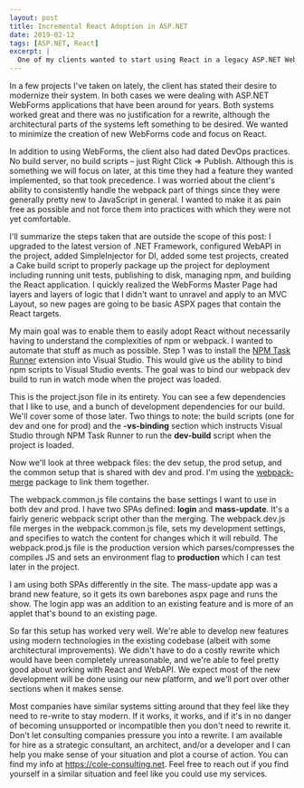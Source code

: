 ```yaml
---
layout: post
title: Incremental React Adoption in ASP.NET
date: 2019-02-12
tags: [ASP.NET, React]
excerpt: |
  One of my clients wanted to start using React in a legacy ASP.NET WebForms application. Here's how we did it.
---
```

<p>
In a few projects I've taken on lately, the client has stated their desire to modernize their system. In both cases we were dealing with ASP.NET WebForms applications that have been around for years. Both systems worked great and there was no justification for a rewrite, although the architectural parts of the systems left something to be desired. We wanted to minimize the creation of new WebForms code and focus on React.
</p>
<p>
In addition to using WebForms, the client also had dated DevOps practices. No build server, no build scripts – just Right Click => Publish. Although this is something we will focus on later, at this time they had a feature they wanted implemented, so that took precedence. I was worried about the client's ability to consistently handle the webpack part of things since they were generally pretty new to JavaScript in general. I wanted to make it as pain free as possible and not force them into practices with which they were not yet comfortable.
</p>
<p>
I'll summarize the steps taken that are outside the scope of this post: I upgraded to the latest version of .NET Framework, configured WebAPI in the project, added SimpleInjector for DI, added some test projects, created a Cake build script to properly package up the project for deployment including running unit tests, publishing to disk, managing npm, and building the React application. I quickly realized the WebForms Master Page had layers and layers of logic that I didn't want to unravel and apply to an MVC Layout, so new pages are going to be basic ASPX pages that contain the React targets. 
</p>
<p>
My main goal was to enable them to easily adopt React without necessarily having to understand the complexities of npm or webpack. I wanted to automate that stuff as much as possible. Step 1 was to install the <a href="https://marketplace.visualstudio.com/items?itemName=MadsKristensen.NPMTaskRunner">NPM Task Runner</a> extension into Visual Studio. This would give us the ability to bind npm scripts to Visual Studio events. The goal was to bind our webpack dev build to run in watch mode when the project was loaded.
</p>
<script src="https://gist.github.com/mikecole/267ef5c5b04accb41b3b071e2128faa0.js"></script>
<p>
This is the project.json file in its entirety. You can see a few dependencies that I like to use, and a bunch of development dependencies for our build. We'll cover some of those later. Two things to note: the build scripts (one for dev and one for prod) and the <strong>-vs-binding</strong> section which instructs Visual Studio through NPM Task Runner to run the <strong>dev-build</strong> script when the project is loaded.
</p>
<p>
Now we'll look at three webpack files: the dev setup, the prod setup, and the common setup that is shared with dev and prod. I'm using the <a href="https://www.npmjs.com/package/webpack-merge">webpack-merge</a> package to link them together.
</p>
<script src="https://gist.github.com/mikecole/21a7df01287a960bebde9b6f2f7f5be0.js"></script>
<p>
The webpack.common.js file contains the base settings I want to use in both dev and prod. I have two SPAs defined: <strong>login</strong> and <strong>mass-update</strong>. It's a fairly generic webpack script other than the merging. The webpack.dev.js file merges in the webpack.common.js file, sets my development settings, and specifies to watch the content for changes which it will rebuild. The webpack.prod.js file is the production version which parses/compresses the compiles JS and sets an environment flag to <strong>production</strong> which I can test later in the project.
</p>
<p>
I am using both SPAs differently in the site. The mass-update app was a brand new feature, so it gets its own barebones aspx page and runs the show. The login app was an addition to an existing feature and is more of an applet that's bound to an existing page.
</p>
<p>
So far this setup has worked very well. We're able to develop new features using modern technologies in the existing codebase (albeit with some architectural improvements). We didn't have to do a costly rewrite which would have been completely unreasonable, and we're able to feel pretty good about working with React and WebAPI. We expect most of the new development will be done using our new platform, and we'll port over other sections when it makes sense. 
</p>
<p>
Most companies have similar systems sitting around that they feel like they need to re-write to stay modern. If it works, it works, and if it's in no danger of becoming unsupported or incompatible then you don't need to rewrite it. Don't let consulting companies pressure you into a rewrite. I am available for hire as a strategic consultant, an architect, and/or a developer and I can help you make sense of your situation and plot a course of action. You can find my info at <a href="https://cole-consulting.net/">https://cole-consulting.net</a>. Feel free to reach out if you find yourself in a similar situation and feel like you could use my services.
</p>